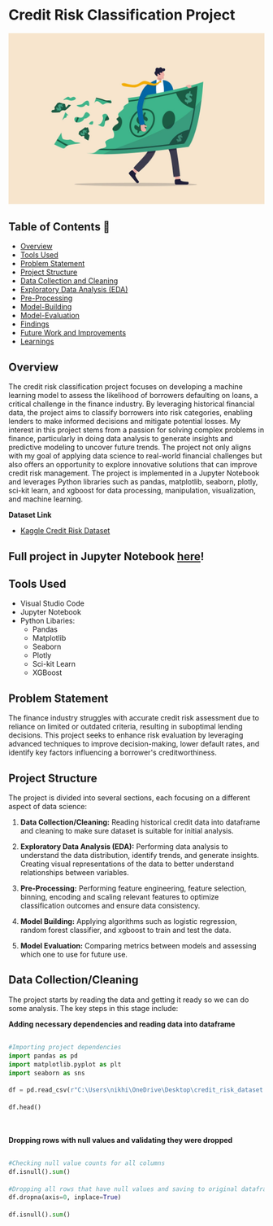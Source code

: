 # Credit Risk Classification Project
![Credit Risk Picture](https://github.com/NikhilInampudi/Credit-Risk-Classification/blob/50634a931067490d3a5fe12af0637f24ac896de1/Credit%20Risk%20Image.jpg)

## Table of Contents 📖
- [Overview](#overview)
- [Tools Used](#tools-used)
- [Problem Statement](#problem-statement)
- [Project Structure](#project-structure)
- [Data Collection and Cleaning](#data-collection-and-cleaning)
- [Exploratory Data Analysis (EDA)](#exploratory-data-analysis)
- [Pre-Processing](#pre-processing)
- [Model-Building](#model-building)
- [Model-Evaluation](#model-evaluation)
- [Findings](#findings)
- [Future Work and Improvements](#future-work-and-improvements)
- [Learnings](#learnings)

## Overview
The credit risk classification project focuses on developing a machine learning model to assess the likelihood of borrowers defaulting on 
loans, a critical challenge in the finance industry. By leveraging historical financial data, the project aims to classify borrowers into risk 
categories, enabling lenders to make informed decisions and mitigate potential losses. My interest in this project stems from a passion for 
solving complex problems in finance, particularly in doing data analysis to generate insights and predictive modeling to uncover future trends. The project not 
only aligns with my goal of applying data science to real-world financial challenges but also offers an opportunity to explore innovative solutions 
that can improve credit risk management. The project is implemented in a Jupyter Notebook and leverages Python libraries such as pandas, matplotlib, 
seaborn, plotly, sci-kit learn, and xgboost for data processing, manipulation, visualization, and machine learning.

**Dataset Link**
- [Kaggle Credit Risk Dataset](https://www.kaggle.com/datasets/laotse/credit-risk-dataset)

## Full project in Jupyter Notebook [here](https://github.com/NikhilInampudi/Credit-Risk-Classification/blob/55fa2a9826c4aa0cc9c1b5d1b4c4437e92065aa7/Credit%20Risk%20Classification%20Project.ipynb)!

## Tools Used 
- Visual Studio Code
- Jupyter Notebook
- Python Libaries:
  - Pandas
  - Matplotlib
  - Seaborn
  - Plotly
  - Sci-kit Learn
  - XGBoost

## Problem Statement
The finance industry struggles with accurate credit risk assessment due to reliance on limited or outdated criteria, resulting in suboptimal lending decisions. This project seeks to enhance risk evaluation by leveraging advanced techniques to improve decision-making, lower default rates, and identify key factors influencing a borrower's creditworthiness.

## Project Structure
The project is divided into several sections, each focusing on a different aspect of data science:

1. **Data Collection/Cleaning:** Reading historical credit data into dataframe and cleaning to make sure dataset is suitable for initial analysis.

2. **Exploratory Data Analysis (EDA):** Performing data analysis to understand the data distribution, identify trends, and generate insights. Creating visual representations of the data to better understand relationships between variables. 

4. **Pre-Processing:** Performing feature engineering, feature selection, binning, encoding and scaling relevant features to optimize classification outcomes and ensure data consistency. 
   
5. **Model Building:** Applying algorithms such as logistic regression, random forest classifier, and xgboost to train and test the data. 

6. **Model Evaluation:** Comparing metrics between models and assessing which one to use for future use. 


## Data Collection/Cleaning 
The project starts by reading the data and getting it ready so we can do some analysis. The key steps in this stage include:

**Adding necessary dependencies and reading data into dataframe**

<div style="max-height: 400px; overflow-y: auto;">
    
```python
#Importing project dependencies
import pandas as pd
import matplotlib.pyplot as plt
import seaborn as sns

df = pd.read_csv(r"C:\Users\nikhi\OneDrive\Desktop\credit_risk_dataset.csv")

df.head()
```
<br><br>
**Dropping rows with null values and validating they were dropped**
<div style="max-height: 400px; overflow-y: auto;">
    
```python
#Checking null value counts for all columns
df.isnull().sum()

#Dropping all rows that have null values and saving to original dataframe
df.dropna(axis=0, inplace=True)

df.isnull().sum()
```
<br><br>
**Understanding class balance/imbalance for our target variable**
<div style="max-height: 400px; overflow-y: auto;">
    
```python
#Checking value count for target variable to see class balance/imbalance
df['loan_status'].value_counts()
```
<br><br>
*Initial data cleaning is short as data came in a mostly structured format. Most of the data cleaning/transformation will be performed during the pre-processing stage*

## Exploratory Data Analysis 
Exploratory Data Analysis (EDA) is a critical step in the data analysis process. It involves investigating and summarizing the main characteristics of a dataset, often using visual methods, to understand its structure, patterns, and relationships before applying more formal statistical techniques or machine learning models. In this phase, I used different visualization techniques and methods to identify correlations between variables, visualize distributions, and assess critical financial features.

**Using line plot to check how age compares to income. This shows as there is no linear relationship until the person is 120 years or older.**

<div style="max-height: 400px; overflow-y: auto;">
    
```python
#Plotting to see if any relationship between age and income
fig, ax = plt.subplots(figsize=(15, 6))
sns.lineplot(x='person_age', y='person_income', data=df, ax=ax)
plt.title('Income vs Age')
plt.xlabel('Age')
plt.ylabel('Income')
plt.show()
```

<img src="https://github.com/NikhilInampudi/Credit-Risk-Classification/blob/6295c4ebff1a42b9072944e8c214d05c7cd46e8b/Visualizations/Income%20vs%20Age%20Visual.png" width="900" height="400" />

<br><br>
**Using line plot to check how employment length compares to income. This shows us there are fluctuations until someone has been employed for longer than 40 months.**

<div style="max-height: 400px; overflow-y: auto;">
    
```python
fig, ax = plt.subplots(figsize=(15, 6))
sns.lineplot(x='person_emp_length', y='person_income', data=df, ax=ax)
```

<img src="https://github.com/NikhilInampudi/Credit-Risk-Classification/blob/6295c4ebff1a42b9072944e8c214d05c7cd46e8b/Visualizations/Employment%20Length%20vs%20Income%20Visual.png" width="900" height="400" />

<br><br>
**Using line plot to check how loan amount compares to income. This shows us there are is no real linear relationship between the two.**

<div style="max-height: 400px; overflow-y: auto;">
    
```python
#Plotting to see if any relationship between loan amount and income
fig, ax = plt.subplots(figsize=(15, 6))
sns.lineplot(x='loan_amnt', y='person_income', data=df, ax=ax)
```

<img src="https://github.com/NikhilInampudi/Credit-Risk-Classification/blob/6295c4ebff1a42b9072944e8c214d05c7cd46e8b/Visualizations/Loan%20Amount%20vs%20Income%20Visual.png" width="900" height="400" />

<br><br>
**Using correlation heatmap to see all my numerical variables relate to one another. As seen here, multiple variables such as credit history length/age and loan percent income/loan amount have a high correlation with one another. These may need to be dealt with by merging or dropping to prevent multicollinearity.**

<div style="max-height: 400px; overflow-y: auto;">
    
```python
#Using seaborn heatmap for better correlation visualization
fig, ax = plt.subplots() 
fig.set_size_inches(15,8)
sns.heatmap(df_numeric.corr(), vmax =.8, square = True, annot = True,cmap='Blues' )
plt.title('Confusion Matrix',fontsize=15);
```

<img src="https://github.com/NikhilInampudi/Credit-Risk-Classification/blob/aa7dc62b43af4a560e4bd42875242eb4dfb4a2dc/Visualizations/Credit%20Risk%20Confusion%20Matrix.png" width="900" height="700" />

<br><br>
**Plotly pie chart to visualize distribution of home ownership. This tells us an overwhelming majority of people are stil paying for their living situation. This is often a huge expense for someone to pay for and could have an effect on someones likelihood of defaulting on a loan as they have less leftover income.**

<div style="max-height: 400px; overflow-y: auto;">
    
```python
#Plotly pie chart to see distribution of home ownership 
import plotly.express as px

home_counts = df.person_home_ownership.value_counts()

fig=px.pie(values = home_counts.values,
           names = home_counts.index,
           color_discrete_sequence=px.colors.sequential.Mint,
           title = 'Home Ownership Distribution'
           )
fig.update_traces(textinfo='label+percent+value', textfont_size=13,
                  marker=dict(line=dict(color='#102000', width=0.2)))

fig.update_layout(width=800, height=600)

fig.show()
```

<img src="https://github.com/NikhilInampudi/Credit-Risk-Classification/blob/506e59afda2732565c70022b3dbf90cbe59ab003/Visualizations/Home%20Ownership%20Pie%20Chart.png" width="900" height="650" />

<br><br>
**Plotly pie chart to visualize distribution of different loan grades. Based on this results we can see that around 80% of individuals have a satisfactory rating (A-C) and a mminority of individuals have a bad rating (D-G). This would probably have a big effect on credit worthinesss as this is going off of someones prior history of using credit.**

<div style="max-height: 400px; overflow-y: auto;">
    
```python
#Plotly pie chart to see distribution of loan grades
import plotly.express as px

loan_grade_counts = df.loan_grade.value_counts()

fig=px.pie(values = loan_grade_counts.values,
           names = loan_grade_counts.index,
           color_discrete_sequence=px.colors.sequential.Mint,
           title = 'Loan Grades Distribution'
           )
fig.update_traces(textinfo='label+percent+value', textfont_size=13,
                  marker=dict(line=dict(color='#102000', width=0.2)))

fig.update_layout(width=800, height=600)

fig.show()
```

<img src="https://github.com/NikhilInampudi/Credit-Risk-Classification/blob/506e59afda2732565c70022b3dbf90cbe59ab003/Visualizations/Loan%20Grade%20Pie%20Chart.png" width="900" height="650" />

<br><br>
**Plotly histogram chart to visualize distribution of different loan intents. This distribution is uniform and shows us that there are multiple probable reasons for trying to get a loan**

<div style="max-height: 400px; overflow-y: auto;">
    
```python
#Plotly pie chart to see distribution of loan grades
import plotly.express as px

loan_grade_counts = df.loan_grade.value_counts()

fig=px.pie(values = loan_grade_counts.values,
           names = loan_grade_counts.index,
           color_discrete_sequence=px.colors.sequential.Mint,
           title = 'Loan Grades Distribution'
           )
fig.update_traces(textinfo='label+percent+value', textfont_size=13,
                  marker=dict(line=dict(color='#102000', width=0.2)))

fig.update_layout(width=800, height=600)

fig.show()
```

<img src="https://github.com/NikhilInampudi/Credit-Risk-Classification/blob/506e59afda2732565c70022b3dbf90cbe59ab003/Visualizations/Loan%20Intent%20Bar%20Chart.png" width="1300" height="500" />

<br><br>
**Plotly histogram to visualize count distribution of credit history lengths. This shows us that the data is right skewed and an overwhelming majority of individuals have had credit for only 0-5 years with a moderate amount having credit for 5-10 years. 

<div style="max-height: 400px; overflow-y: auto;">
    
```python
#Plotly histogram to see distribution of credit history lengths
fig=px.histogram(df, x = 'cb_person_cred_hist_length',histnorm = 'density', 
                 text_auto = '.2f',template = 'presentation', title = 'Credit History Length Distribution',
                 color_discrete_sequence=px.colors.sequential.Mint)
fig.update_layout()

fig.update_layout(width=1000, height=650)

fig.show()
```

<img src="https://github.com/NikhilInampudi/Credit-Risk-Classification/blob/506e59afda2732565c70022b3dbf90cbe59ab003/Visualizations/Credit%20History%20Length%20Density.png" width="1100" height="650" />

<br><br>
**Seaborn pairplot to see how all the variables relate to one another with the data points color separated by their loan status. This gives us insight into whether someone defaulted on their loan based around a certain metric.**

<div style="max-height: 400px; overflow-y: auto;">
    
```python
#Using seaborn pairplot to see relationships between all variables and identifying which data points are loan risks
sns.pairplot(df, hue='loan_status')
```

<img src="https://github.com/NikhilInampudi/Credit-Risk-Classification/blob/506e59afda2732565c70022b3dbf90cbe59ab003/Visualizations/Credit%20Risk%20Pairplot.png" width="1100" height="800" />

<br><br>
**Visualizing age count of individuals in the dataset. Most of the ages are beween 20-60 and anyone after age 80 can be considered an outlier**

<div style="max-height: 400px; overflow-y: auto;">
    
```python
#Using matplotlib bar chart to visualize count distribution for persons age
vertical = df['person_age'].value_counts().values
horizontal = df['person_age'].value_counts().index

plt.figure(figsize=(15, 6))

plt.bar(horizontal, vertical)
```

<img src="https://github.com/NikhilInampudi/Credit-Risk-Classification/blob/506e59afda2732565c70022b3dbf90cbe59ab003/Visualizations/Age%20Count%20Distribution.png" width="1500" height="600" />

<br><br>
**Visualizing employment length count of individuals in the dataset. Most of the employment lengths fall between 0-25 and anyone with employment length 40+ can be considered an outlier**

<div style="max-height: 400px; overflow-y: auto;">
    
```python
#Using matplotlib bar chart to visualize count distribution for persons employment length
vertical = df['person_emp_length'].value_counts().values
horizontal = df['person_emp_length'].value_counts().index

plt.figure(figsize=(15, 6))

plt.bar(horizontal, vertical)
```

<img src="https://github.com/NikhilInampudi/Credit-Risk-Classification/blob/506e59afda2732565c70022b3dbf90cbe59ab003/Visualizations/Employment%20Length%20Count%20Distribution.png" width="1500" height="600" />

## Pre-Processing 
Preprocessing is essential in credit risk classification to ensure data quality and improve model performance. It addresses issues like missing values, noise, and outliers, which can skew results, by imputing or removing problematic data. Additionally, preprocessing involves feature engineering, where relevant features (e.g., debt-to-income ratio) are selected or created, and transformations (e.g., scaling, encoding categorical variables) are applied to make the data suitable for machine learning algorithms. This step ensures the dataset is clean, consistent, and optimized for accurate credit risk prediction.

<br><br>
### Addressing Outliers

**Identifying outlier data points using box and whisker plot. In this case I drop the extreme ages that exist past 80 years old.**

<div style="max-height: 400px; overflow-y: auto;">
    
```python
import numpy as np


plt.boxplot(df['person_age'], flierprops=dict(marker='o', markerfacecolor='red', markersize=8, linestyle='none'))

mean = np.mean(df['person_age'])
std_dev = np.std(df['person_age'])

plt.axhline(mean, color='red', linestyle='--', label=f'Mean: {mean:.2f}')

plt.legend()
plt.title('Age Distribution')
plt.show()
```

<img src="https://github.com/NikhilInampudi/Credit-Risk-Classification/blob/1a0732ac7637846c672f906d6e265369bbc09a1c/Visualizations/Age%20Boxplot.png" width="900" height="800" />

<br><br>
**Identifying outlier data points using box and whisker plot. In this case I drop the extreme employee lengths that exist past 40.**

<div style="max-height: 400px; overflow-y: auto;">
    
```python
import numpy as np


plt.boxplot(df['person_emp_length'], flierprops=dict(marker='o', markerfacecolor='green', markersize=8, linestyle='none'))

mean = np.mean(df['person_emp_length'])
std_dev = np.std(df['person_emp_length'])

plt.axhline(mean, color='red', linestyle='--', label=f'Mean: {mean:.2f}')

plt.legend()
plt.title('Employee Length Distribution')
plt.show()
```

<img src="https://github.com/NikhilInampudi/Credit-Risk-Classification/blob/1a0732ac7637846c672f906d6e265369bbc09a1c/Visualizations/Employee%20Length%20Boxplot.png" width="900" height="800" />

<br><br>
### Feature Engineering
**Binning numerical column "ages" into discrete categories "age group" to simplify data and make it easier to analyze**

<div style="max-height: 400px; overflow-y: auto;">
    
```python
#Categorizing ages into age groups
df['age_group'] = pd.cut(df['person_age'],
                           bins=[20, 26, 36, 46, 56, 66],
                           labels=['20-25', '26-35', '36-45', '46-55', '56-65'])
```

<br><br>
**Binning numerical column "person income" into discrete categories "income group" to simplify data and make it easier to analyze**

<div style="max-height: 400px; overflow-y: auto;">
    
```python
#Categorizing incomes into income groups
df['income_group'] = pd.cut(df['person_income'],
                           bins=[0, 25000, 50000, 75000, 100000, float('inf')],
                           labels=['low', 'low-middle', 'middle', 'high-middle', 'high'])
```

<br><br>
**Binning numerical column "loan amount" into discrete categories "loan amount group" to simplify data and make it easier to analyze**

<div style="max-height: 400px; overflow-y: auto;">
    
```python
#Categorizing loan amounts into loan amount groups
df['loan_amount_group'] = pd.cut(df['loan_amnt'],
                           bins=[0, 5000, 10000, 15000, float('inf')],
                           labels=['small', 'medium', 'large', 'very large'])
```

<br><br>
**Combining features to reduce dimensionality. Will assess if the features provide any value during model evaluation stage by using feature importance**

<div style="max-height: 400px; overflow-y: auto;">
    
```python
#Creating new columns out of existing columns
df['emp_length_to_loan_amnt_ratio'] = df['person_emp_length'] / df['loan_amnt']

df['int_rate_to_loan_amnt_ratio'] = df['loan_int_rate'] / df['loan_amnt']
```

<br><br>
**Encoding categorical variables into numbers so they can be read by machine learning algorithms and the chi square test. This is the ideal encoding method for ordinal variables but can be insufficient for nominal variables as an algorithm might try to derive an order based on the numbers. I opted for this method because I didnt want to create multiple other columns through one hot encoding and make the dataframe more cluttered.**

<div style="max-height: 400px; overflow-y: auto;">
    
```python
#Label encoding categorical variables
from sklearn.preprocessing import LabelEncoder

encoder = LabelEncoder()

for col in df.columns:
    if col in df[['person_home_ownership', 'loan_intent', 'loan_grade', 'cb_person_default_on_file', 'age_group', 'income_group', 'loan_amount_group']]:
        df[col] = encoder.fit_transform(df[col])
```

<br><br>
**Using a for loop to scale all numerical columns ensures that the features are transformed into a consistent range, enabling better interpretation and performance by the machine learning algorithm. This process helps standardize the data, preventing features with larger magnitudes from disproportionately influencing the model's learning process.**

<div style="max-height: 400px; overflow-y: auto;">
    
```python
#Scaling numerical columns
from sklearn.preprocessing import StandardScaler

scalar = StandardScaler()

categories = ['person_age', 'person_income', 'person_emp_length', 'loan_amnt', 'loan_int_rate', 'loan_percent_income', 'cb_person_cred_hist_length', 'emp_length_to_loan_amnt_ratio', 'int_rate_to_loan_amnt_ratio']

for col in categories:
        df[col] = scalar.fit_transform(df[[col]])
```

<br><br>
### Feature Selection 
**Using chi squared test to assess feature signifiance amongst all the categorical variables**
<div style="max-height: 400px; overflow-y: auto;">
    
```python
#Performing Chi-Square to see significance with target variable
from sklearn.feature_selection import chi2

x = df[['person_home_ownership', 'loan_intent', 'loan_grade', 'cb_person_default_on_file', 'age_group', 'income_group']]

y = df['loan_status']

chi_scores = chi2(x, y)

chi_scores
```

<br><br>
**Visualizing the chi value output. In this chart we can see that loan grade and person home ownership have a higher significance**
<div style="max-height: 400px; overflow-y: auto;">
    
```python
#Higher the Chi-Value, the more significant
chi_values = pd.Series(chi_scores[0], index=x.columns)
chi_values.sort_values(ascending=False, inplace=True)
chi_values.plot.bar()
```

<img src="https://github.com/NikhilInampudi/Credit-Risk-Classification/blob/55fa2a9826c4aa0cc9c1b5d1b4c4437e92065aa7/Visualizations/Chi%20Value%20Bar%20Chart.png" width="1000" height="1000" />

<br><br>
**Visualizing the p-value output helps determine the statistical significance of features. A p-value below 0.05 indicates that we can reject the null hypothesis, suggesting the feature has a significant relationship with the target variable. In this analysis, the features with the highest chi-squared values also exhibit the lowest p-values, highlighting their strong association with the outcome.**
<div style="max-height: 400px; overflow-y: auto;">
    
```python
#P-Value < 0.05 is statistically significant
p_values = pd.Series(chi_scores[1], index=x.columns)
p_values.sort_values(ascending=False, inplace=True)
p_values.plot.bar()
```

<img src="https://github.com/NikhilInampudi/Credit-Risk-Classification/blob/55fa2a9826c4aa0cc9c1b5d1b4c4437e92065aa7/Visualizations/P%20Value%20Bar%20Chart.png" width="1000" height="1000" />

<br><br>
**Getting one final understanding of all variable relationships after scaling and encoding**
<div style="max-height: 400px; overflow-y: auto;">
    
```python
#Visualizing all correlations after scaling and encoding
fig, ax = plt.subplots() 
fig.set_size_inches(15,8)
sns.heatmap(df.corr(), vmax =.8, square = True, annot = True,cmap='Blues', fmt='.2f')
plt.title('Confusion Matrix',fontsize=15);
```

<img src="https://github.com/NikhilInampudi/Credit-Risk-Classification/blob/55fa2a9826c4aa0cc9c1b5d1b4c4437e92065aa7/Visualizations/All%20Variables%20Confusion%20Matrix.png" width="1350" height="1000" />

<br><br>
## Model Building 
This stage of the project involves importing essential dependencies from scikit-learn for tasks such as model building, model evaluation, and splitting the data into training and testing sets. Although I am still relatively new to the field of machine learning, I selected three widely-used classification algorithms—Logistic Regression, Random Forest Classifier, and XGBoost—to compare their performance. I chose these algorithms because I am working with an imbalanced dataset and wanted to observe the contrast between a simpler algorithm like Logistic Regression and more advanced tree-based/gradient boosting models like Random Forest and XGBoost. The latter two are better suited for handling imbalanced data, thanks to their capabilities such as class weight adjustment and cost-sensitive learning techniques.

<br><br>
**Initializing Logistic Regression and fitting training data**
<div style="max-height: 400px; overflow-y: auto;">
  
```python
#Import scikit-learn libraries for machine learning implementation
from sklearn.model_selection import train_test_split, cross_val_score
from sklearn.linear_model import LogisticRegression
from sklearn.metrics import accuracy_score, classification_report

#Splitting variables into predictors and target
X = df.drop(columns = 'loan_status')
y = df['loan_status']

#Splitting data into training/testing
X_train, X_test, y_train, y_test = train_test_split(X, y, test_size=0.2, random_state=42)

#Initializing model and fitting training data
model = LogisticRegression()
model.fit(X_train, y_train)

#Using K-Fold to assess based off subsets of training data
k = 5
cv_scores = cross_val_score(model, X_train, y_train, cv=k, scoring='accuracy')

y_predict = model.predict(X_test)

accuracy = accuracy_score(y_test, y_predict)

report = classification_report(y_test, y_predict)

#Outputting evaluation scores
print(f'Cross-Validation accuracy scores: {cv_scores}')
print(f'Average of Cross-Validation accuracy scores: {cv_scores.mean()}')
print(f'Test Set accuracy: {accuracy}')
print(f'Report: {report}')
```

<br><br>
**Initializing Random Forest and fitting training data**
<div style="max-height: 400px; overflow-y: auto;">
    
```python
#Importing Random Forest algorithm
from sklearn.ensemble import RandomForestClassifier

#Initializing model and fitting training data
model2 = RandomForestClassifier()
model2.fit(X_train, y_train)

#Using K-Fold to assess based off subsets of training data
k = 5
cv_scores2 = cross_val_score(model2, X_train, y_train, cv=k, scoring='accuracy')

y_predict2 = model2.predict(X_test)

accuracy2 = accuracy_score(y_test, y_predict2)
report2 = classification_report(y_test, y_predict2)

#Outputting evaluation scores
print(f'Cross-Validation accuracy scores: {cv_scores2}')
print(f'Average of Cross-Validation accuracy scores: {cv_scores2.mean()}')
print(f'Test Set accuracy: {accuracy2}')
print(f'Report: {report2}')
```

<br><br>
**Initializing XGBoost and fitting training data.**
<div style="max-height: 400px; overflow-y: auto;">
    
```python
#Importing and evaluating XGBoost 
import xgboost as xgb

model3 = xgb.XGBClassifier()

model3.fit(X_train_reduced, y_train)
y_predict3 = model3.predict(X_test_reduced)

accuracy3 = accuracy_score(y_test, y_predict3)
report3 = classification_report(y_test, y_predict3)

print(f'Test Set accuracy: {accuracy3}')
print(f'Report: {report3}')
```

<br><br>
## Model Evaluation 
In this critical stage of the project I conducted a comprehensive evaluation of all the models to identify the best performing one. The techniques I utilized were Accuracy, Classification Report, K-Fold Cross Validation. I also employed Feature Importance as a way of identifying the most critical features so I could reduce parameters while maintaining information. 

<br><br>
**Logistic Regression Results**

<img src="https://github.com/NikhilInampudi/Credit-Risk-Classification/blob/bea0f0b183a79e79837a9891195aa711b0c850fc/EvaluationMetrics/LogisticRegression%20Eval.png" width="700" height="300" />

<br><br>
**Random Forest Results**

<img src="https://github.com/NikhilInampudi/Credit-Risk-Classification/blob/bea0f0b183a79e79837a9891195aa711b0c850fc/EvaluationMetrics/Screenshot%202025-02-12%20150959.png" width="700" height="300" />

<br><br>
**Random Forest Results Using Only Top 5 Important Features**

<img src="https://github.com/NikhilInampudi/Credit-Risk-Classification/blob/1a0732ac7637846c672f906d6e265369bbc09a1c/EvaluationMetrics/Screenshot%202025-02-12%20151142.png" width="700" height="300" />

<br><br>
**XGBoost Results**

<img src="https://github.com/NikhilInampudi/Credit-Risk-Classification/blob/1a0732ac7637846c672f906d6e265369bbc09a1c/EvaluationMetrics/Screenshot%202025-02-12%20151205.png" width="700" height="300" />

<br><br>
## Findings 
In my analysis, Logistic Regression achieved the lowest accuracy at 85%, while Random Forest performed the best with 92% accuracy. XGBoost, using only the most important features, came in slightly lower at 90%. However, when I trained the Random Forest model using only the most important features, I noticed a significant drop in precision for the minority class (Credit Risk), from 95% to 82%. This suggests that while some features may not have high importance ratings, retaining a larger number of parameters could still play a crucial role in accurately identifying loan defaults.

In the context of credit risk assessment, maintaining high precision is critical, as misclassifications could lead to substantial financial losses for the bank. Therefore, it may be more beneficial to retain all features rather than reducing dimensionality, as this helps preserve the model's accuracy and predictive power.

Additionally, the results indicate that Random Forest and XGBoost outperform Logistic Regression on this dataset. This could be attributed to the medium-sized dataset (30,000 rows) or the ability of these algorithms to better handle class imbalances. As I continue to explore different algorithms and business cases, I aim to deepen my understanding of when and why certain methods are more effective, further refining my approach to solving complex problems.

## Future Work and Improvements 
Additional things that I would like to implement in this project are
- Hyperparamater Tuning: Utilizing GridSearchCV to test every combination of model parameters to identify the configuration that yields the highest accuracy. This approach is one of the most efficient ways to evaluate different parameter sets while minimizing manual effort. Incorporating paramater tuning techniques into the machine learning workflow is essential for optimizing model performance, and it’s a technique I’m eager to apply in future projects to ensure the best possible results.

- Model Deployment: Creating a web flask server in Python to integrate my machine learning model and deployed it on a cloud server instance. This would allows users to make API calls to the server and receive predictions from the model. Incorporating this into my next project would be an exciting way to learn more about deploying and managing models in a production environment, giving me valuable hands-on experience with real-world applications.

## Learnings 
Concepts I learned about through this project:
  - Data Cleaning
  - Data Visualization
  - Handling Outliers
  - Feature Engineering techniques such as binning, merging features, scaling, and encoding
  - Dimensionality
  - Feature Selection 
  - Hypothesis Testing
  - Chi Square Test
  - Random Forest / XGBoost
  - Precision, Recall, F-1 Score
  

